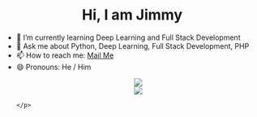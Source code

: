 <link rel="stylesheet" href="style.css">
<h1 align="center">
    Hi, I am Jimmy
</h1>
<ul>
    <li>🌱 I’m currently learning Deep Learning and Full Stack Development</li>
    <li>💬 Ask me about Python, Deep Learning, Full Stack Development, PHP</li>
    <li>📫 How to reach me:
        <a href="mailto:jimmyahalpara123@gmail.com">Mail Me</a>
    </li>
    <li>
        😄 Pronouns: He / Him
    </li>
    <p align="center">
        <img src="https://github-readme-stats.vercel.app/api?username=jimmyahalpara&show_icons=true&bg_color=0,360033,0b8793&text_color=ffffff&icon_color=ffff00&title_color=00cfff">
        <br>
        <img src="https://github-readme-stats.vercel.app/api/top-langs/?username=anuraghazra&langs_count=20&layout=compact&bg_color=0,0b8793,360033&text_color=ffffff&icon_color=ffff00&title_color=00bfff">


    </p>
</ul>